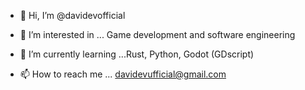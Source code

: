 - 👋 Hi, I’m @davidevofficial
- 👀 I’m interested in ... Game development and software engineering
- 🌱 I’m currently learning ...Rust, Python, Godot (GDscript)

- 📫 How to reach me ... davidevufficial@gmail.com

<!---
davidevofficial/davidevofficial is a ✨ special ✨ repository because its `README.md` (this file) appears on your GitHub profile.
You can click the Preview link to take a look at your changes.
--->
